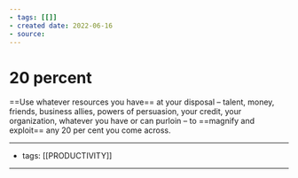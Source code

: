 ```yaml
---
- tags: [[]]
- created date: 2022-06-16
- source: 
---
```


# 20 percent

==Use whatever resources you have== at your disposal – talent, money, friends, business allies, powers of persuasion, your credit, your organization, whatever you have or can purloin – to ==magnify and exploit== any 20 per cent you come across.

---
- tags: [[PRODUCTIVITY]]
---